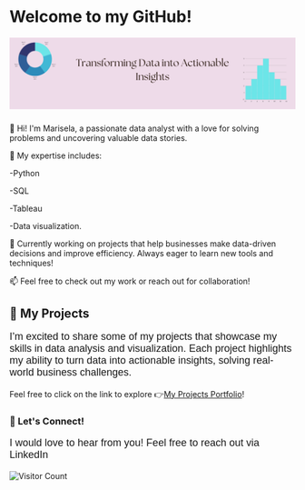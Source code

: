 <h1>Welcome to my GitHub!</h1>
<p style="font-family: Arial; font-size: 20px;"



![Alt text](https://github.com/marspier/marspier/blob/main/Brown%20Paper%20Motivation%20Quote%20Linked%20in%20Banner.png?raw=true)





👋 Hi! I'm Marisela, a passionate data analyst with a love for solving problems and uncovering valuable data stories.

🔧 My expertise includes:

-Python

-SQL 

-Tableau

-Data visualization.

💼 Currently working on projects that help businesses make data-driven decisions and improve efficiency. Always eager to learn new tools and techniques!

📫 Feel free to check out my work or reach out for collaboration!



<h2>📂 My Projects</h2>
<p style="font-family: Arial; font-size: 18px;"

I’m excited to share some of my projects that showcase my skills in data analysis and visualization.
Each project highlights my ability to turn data into actionable insights, solving real-world business challenges.

Feel free to click on the link  to explore  👉[My Projects Portfolio](https://github.com/marspier/projects-portfolio)!



<h3>🤝 Let's Connect!</h3>
<p style="font-family: Arial; font-size: 18px;"

I would love to hear from you! Feel free to reach out via LinkedIn 

![Visitor Count](https://visitor-badge.laobi.icu/badge?page_id=marspier)


<!---
marspier/marspier is a ✨ special ✨ repository because its `README.md` (this file) appears on your GitHub profile.
You can click the Preview link to take a look at your changes.
--->
